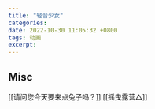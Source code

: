 ```yaml
---
title: "轻音少女"
categories: 
date: 2022-10-30 11:05:32 +0800
tags: 动画
excerpt: 
---
```













## Misc

[[请问您今天要来点兔子吗？]]
[[摇曳露营△]]
